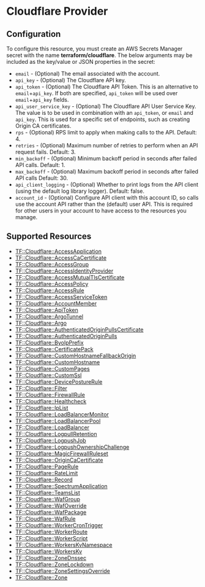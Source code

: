 # Cloudflare Provider

## Configuration

To configure this resource, you must create an AWS Secrets Manager secret with the name **terraform/cloudflare**. The below arguments may be included as the key/value or JSON properties in the secret:

* `email` - (Optional) The email associated with the account.
* `api_key` - (Optional) The Cloudflare API key.
* `api_token` - (Optional) The Cloudflare API Token. This is an
  alternative to `email`+`api_key`. If both are specified, `api_token` will be
  used over `email`+`api_key` fields.
* `api_user_service_key` - (Optional) The Cloudflare API User Service Key. The value is 
  to be used in combination with an `api_token`, or `email` and `api_key`.
  This is used for a specific set of endpoints, such as creating Origin CA certificates.
* `rps` - (Optional) RPS limit to apply when making calls to the API. Default: 4.
* `retries` - (Optional) Maximum number of retries to perform when an API request fails. Default: 3.
* `min_backoff` - (Optional) Minimum backoff period in seconds after failed API calls. Default: 1.
* `max_backoff` - (Optional) Maximum backoff period in seconds after failed API calls Default: 30.
* `api_client_logging` - (Optional) Whether to print logs from the API client (using the default log library logger). Default: false.
* `account_id` - (Optional) Configure API client with this account ID, so calls use the account API rather than the (default) user API.
  This is required for other users in your account to have access to the resources you manage.


## Supported Resources

* [TF::Cloudflare::AccessApplication](../resources/cloudflare/TF-Cloudflare-AccessApplication/docs/README.md)
* [TF::Cloudflare::AccessCaCertificate](../resources/cloudflare/TF-Cloudflare-AccessCaCertificate/docs/README.md)
* [TF::Cloudflare::AccessGroup](../resources/cloudflare/TF-Cloudflare-AccessGroup/docs/README.md)
* [TF::Cloudflare::AccessIdentityProvider](../resources/cloudflare/TF-Cloudflare-AccessIdentityProvider/docs/README.md)
* [TF::Cloudflare::AccessMutualTlsCertificate](../resources/cloudflare/TF-Cloudflare-AccessMutualTlsCertificate/docs/README.md)
* [TF::Cloudflare::AccessPolicy](../resources/cloudflare/TF-Cloudflare-AccessPolicy/docs/README.md)
* [TF::Cloudflare::AccessRule](../resources/cloudflare/TF-Cloudflare-AccessRule/docs/README.md)
* [TF::Cloudflare::AccessServiceToken](../resources/cloudflare/TF-Cloudflare-AccessServiceToken/docs/README.md)
* [TF::Cloudflare::AccountMember](../resources/cloudflare/TF-Cloudflare-AccountMember/docs/README.md)
* [TF::Cloudflare::ApiToken](../resources/cloudflare/TF-Cloudflare-ApiToken/docs/README.md)
* [TF::Cloudflare::ArgoTunnel](../resources/cloudflare/TF-Cloudflare-ArgoTunnel/docs/README.md)
* [TF::Cloudflare::Argo](../resources/cloudflare/TF-Cloudflare-Argo/docs/README.md)
* [TF::Cloudflare::AuthenticatedOriginPullsCertificate](../resources/cloudflare/TF-Cloudflare-AuthenticatedOriginPullsCertificate/docs/README.md)
* [TF::Cloudflare::AuthenticatedOriginPulls](../resources/cloudflare/TF-Cloudflare-AuthenticatedOriginPulls/docs/README.md)
* [TF::Cloudflare::ByoIpPrefix](../resources/cloudflare/TF-Cloudflare-ByoIpPrefix/docs/README.md)
* [TF::Cloudflare::CertificatePack](../resources/cloudflare/TF-Cloudflare-CertificatePack/docs/README.md)
* [TF::Cloudflare::CustomHostnameFallbackOrigin](../resources/cloudflare/TF-Cloudflare-CustomHostnameFallbackOrigin/docs/README.md)
* [TF::Cloudflare::CustomHostname](../resources/cloudflare/TF-Cloudflare-CustomHostname/docs/README.md)
* [TF::Cloudflare::CustomPages](../resources/cloudflare/TF-Cloudflare-CustomPages/docs/README.md)
* [TF::Cloudflare::CustomSsl](../resources/cloudflare/TF-Cloudflare-CustomSsl/docs/README.md)
* [TF::Cloudflare::DevicePostureRule](../resources/cloudflare/TF-Cloudflare-DevicePostureRule/docs/README.md)
* [TF::Cloudflare::Filter](../resources/cloudflare/TF-Cloudflare-Filter/docs/README.md)
* [TF::Cloudflare::FirewallRule](../resources/cloudflare/TF-Cloudflare-FirewallRule/docs/README.md)
* [TF::Cloudflare::Healthcheck](../resources/cloudflare/TF-Cloudflare-Healthcheck/docs/README.md)
* [TF::Cloudflare::IpList](../resources/cloudflare/TF-Cloudflare-IpList/docs/README.md)
* [TF::Cloudflare::LoadBalancerMonitor](../resources/cloudflare/TF-Cloudflare-LoadBalancerMonitor/docs/README.md)
* [TF::Cloudflare::LoadBalancerPool](../resources/cloudflare/TF-Cloudflare-LoadBalancerPool/docs/README.md)
* [TF::Cloudflare::LoadBalancer](../resources/cloudflare/TF-Cloudflare-LoadBalancer/docs/README.md)
* [TF::Cloudflare::LogpullRetention](../resources/cloudflare/TF-Cloudflare-LogpullRetention/docs/README.md)
* [TF::Cloudflare::LogpushJob](../resources/cloudflare/TF-Cloudflare-LogpushJob/docs/README.md)
* [TF::Cloudflare::LogpushOwnershipChallenge](../resources/cloudflare/TF-Cloudflare-LogpushOwnershipChallenge/docs/README.md)
* [TF::Cloudflare::MagicFirewallRuleset](../resources/cloudflare/TF-Cloudflare-MagicFirewallRuleset/docs/README.md)
* [TF::Cloudflare::OriginCaCertificate](../resources/cloudflare/TF-Cloudflare-OriginCaCertificate/docs/README.md)
* [TF::Cloudflare::PageRule](../resources/cloudflare/TF-Cloudflare-PageRule/docs/README.md)
* [TF::Cloudflare::RateLimit](../resources/cloudflare/TF-Cloudflare-RateLimit/docs/README.md)
* [TF::Cloudflare::Record](../resources/cloudflare/TF-Cloudflare-Record/docs/README.md)
* [TF::Cloudflare::SpectrumApplication](../resources/cloudflare/TF-Cloudflare-SpectrumApplication/docs/README.md)
* [TF::Cloudflare::TeamsList](../resources/cloudflare/TF-Cloudflare-TeamsList/docs/README.md)
* [TF::Cloudflare::WafGroup](../resources/cloudflare/TF-Cloudflare-WafGroup/docs/README.md)
* [TF::Cloudflare::WafOverride](../resources/cloudflare/TF-Cloudflare-WafOverride/docs/README.md)
* [TF::Cloudflare::WafPackage](../resources/cloudflare/TF-Cloudflare-WafPackage/docs/README.md)
* [TF::Cloudflare::WafRule](../resources/cloudflare/TF-Cloudflare-WafRule/docs/README.md)
* [TF::Cloudflare::WorkerCronTrigger](../resources/cloudflare/TF-Cloudflare-WorkerCronTrigger/docs/README.md)
* [TF::Cloudflare::WorkerRoute](../resources/cloudflare/TF-Cloudflare-WorkerRoute/docs/README.md)
* [TF::Cloudflare::WorkerScript](../resources/cloudflare/TF-Cloudflare-WorkerScript/docs/README.md)
* [TF::Cloudflare::WorkersKvNamespace](../resources/cloudflare/TF-Cloudflare-WorkersKvNamespace/docs/README.md)
* [TF::Cloudflare::WorkersKv](../resources/cloudflare/TF-Cloudflare-WorkersKv/docs/README.md)
* [TF::Cloudflare::ZoneDnssec](../resources/cloudflare/TF-Cloudflare-ZoneDnssec/docs/README.md)
* [TF::Cloudflare::ZoneLockdown](../resources/cloudflare/TF-Cloudflare-ZoneLockdown/docs/README.md)
* [TF::Cloudflare::ZoneSettingsOverride](../resources/cloudflare/TF-Cloudflare-ZoneSettingsOverride/docs/README.md)
* [TF::Cloudflare::Zone](../resources/cloudflare/TF-Cloudflare-Zone/docs/README.md)